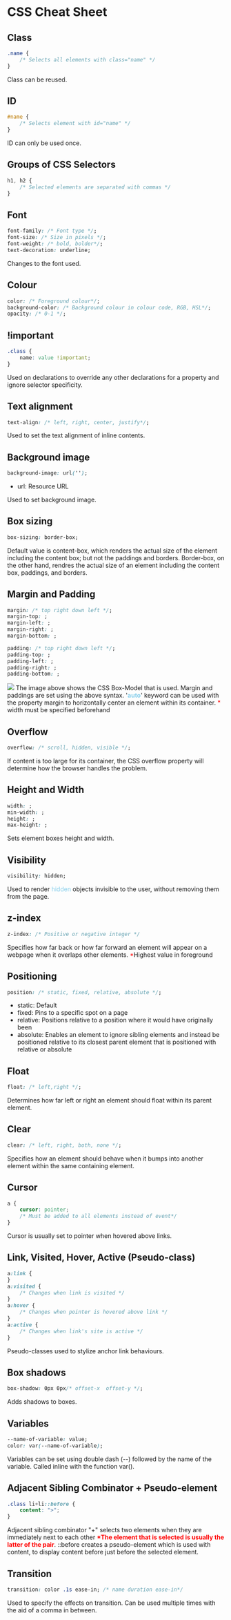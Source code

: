 # CSS Cheat Sheet
## Class
```CSS
.name {
    /* Selects all elements with class="name" */
}
```
Class can be reused.

## ID
```CSS
#name {
    /* Selects element with id="name" */
}
```
ID can only be used once.

## Groups of CSS Selectors
```CSS
h1, h2 {
    /* Selected elements are separated with commas */
}
```

## Font
```CSS 
font-family: /* Font type */;
font-size: /* Size in pixels */;
font-weight: /* bold, bolder*/;
text-decoration: underline;
```
Changes to the font used.

## Colour
```CSS
color: /* Foreground colour*/;
background-color: /* Background colour in colour code, RGB, HSL*/;
opacity: /* 0-1 */;
```

## !important
```css
.class {
    name: value !important;
}
```
Used on declarations to override any other declarations for a property and ignore selector specificity.

## Text alignment
```css
text-align: /* left, right, center, justify*/;
```
Used to set the text alignment of inline contents.

## Background image
```css
background-image: url('');
```
<ul>
    <li>url: Resource URL</li>
</ul>
Used to set background image.

## Box sizing
```css
box-sizing: border-box;
```
Default value is content-box, which renders the actual size of the element including the content box; but not the paddings and borders. Border-box, on the other hand, rendres the actual size of an element including the content box, paddings, and borders.

## Margin and Padding
```css
margin: /* top right down left */;
margin-top: ;
margin-left: ;
margin-right: ;
margin-bottom: ;

padding: /* top right down left */;
padding-top: ;
padding-left: ;
padding-right: ;
padding-bottom: ;
```
<img src='https://media.geeksforgeeks.org/wp-content/uploads/box-model-1.png'>
The image above shows the CSS Box-Model that is used. Margin and paddings are set using the above syntax. '<strong style='color: skyblue;'>auto</strong>'  keyword can be used with the property margin to horizontally center an element within its container.<span style='color: red'> * </span>width must be specified beforehand

## Overflow
```css
overflow: /* scroll, hidden, visible */;
```
If content is too large for its container, the CSS overflow property will determine how the browser handles the problem.

## Height and Width
```css
width: ;
min-width: ;
height: ;
max-height: ;
```
Sets element boxes height and width.

## Visibility
```css
visibility: hidden;
```
Used to render <span style='color: skyblue'>hidden</span> objects invisible to the user, without removing them from the page.

## z-index
```css
z-index: /* Positive or negative integer */
```
Specifies how far back or how far forward an element will appear on a webpage when it overlaps other elements.
<span style='color: red;'>*</span>Highest value in foreground

## Positioning
```css
position: /* static, fixed, relative, absolute */;
```
<ul>
    <li>static: Default</li>
    <li>fixed: Pins to a specific spot on a page</li>
    <li>relative: Positions relative to a position where it would have originally been</li>
    <li>absolute: Enables an element to ignore sibling elements and instead be positioned relative to its closest parent element that is positioned with relative or absolute</li>
</ul>

## Float
```css
float: /* left,right */;
```
Determines how far left or right an element should float within its parent element.

## Clear
```css
clear: /* left, right, both, none */;
```
Specifies how an element should behave when it bumps into another element within the same containing element.

## Cursor
```css
a {
    cursor: pointer;
    /* Must be added to all elements instead of event*/
}

```
Cursor is usually set to pointer when hovered above links.

## Link, Visited, Hover, Active (Pseudo-class)
```css
a:link {
}
a:visited {
    /* Changes when link is visited */
}
a:hover {
    /* Changes when pointer is hovered above link */
}
a:active {
    /* Changes when link's site is active */
}
```
Pseudo-classes used to stylize anchor link behaviours.

## Box shadows
```css
box-shadow: 0px 0px/* offset-x  offset-y */;
```
Adds shadows to boxes.

## Variables
```css
--name-of-variable: value;
color: var(--name-of-variable);
```
Variables can be set using double dash (--) followed by the name of the variable. Called inline with the function var().

## Adjacent Sibling Combinator + Pseudo-element
```css
.class li+li::before {
    content: ">";
}
```
Adjacent sibling combinator "+" selects two elements when they are immediately next to each other <strong style="color: red;">*The element that is selected is usually the latter of the pair</strong>. ::before creates a pseudo-element which is used with content, to display content before just before the selected element.

## Transition
```css
transition: color .1s ease-in; /* name duration ease-in*/
```
Used to specify the effects on transition. Can be used multiple times with the aid of a comma in between.
